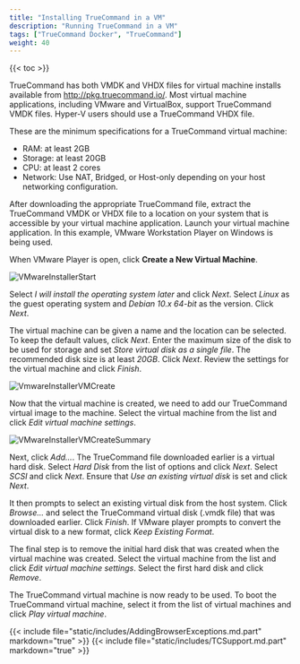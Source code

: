 ```yaml
---
title: "Installing TrueCommand in a VM"
description: "Running TrueCommand in a VM"
tags: ["TrueCommand Docker", "TrueCommand"]
weight: 40
---
```


{{< toc >}}

TrueCommand has both VMDK and VHDX files for virtual machine installs available from http://pkg.truecommand.io/.
Most virtual machine applications, including VMware and VirtualBox, support TrueCommand VMDK files.
Hyper-V users should use a TrueCommand VHDX file.

These are the minimum specifications for a TrueCommand virtual machine:

* RAM: at least 2GB
* Storage: at least 20GB
* CPU: at least 2 cores
* Network: Use NAT, Bridged, or Host-only depending on your host networking configuration.

After downloading the appropriate TrueCommand file, extract the TrueCommand VMDK or VHDX file to a location on your system that is accessible by your virtual machine application.
Launch your virtual machine application.
In this example, VMware Workstation Player on Windows is being used.

When VMware Player is open, click **Create a New Virtual Machine**.

![VMwareInstallerStart](/images/TrueCommand/VMwareInstallerStart.png "VMware: Create VM")

Select *I will install the operating system later* and click *Next*.
Select *Linux* as the guest operating system and *Debian 10.x 64-bit* as the version.
Click *Next*.

The virtual machine can be given a name and the location can be selected.
To keep the default values, click *Next*.
Enter the maximum size of the disk to be used for storage and set *Store virtual disk as a single file*.
The recommended disk size is at least *20GB*.
Click *Next*.
Review the settings for the virtual machine and click *Finish*.

![VmwareInstallerVMCreate](/images/TrueCommand/VmwareInstallerVMCreate.png "VMware: TrueCommand VM Settings")

Now that the virtual machine is created, we need to add our TrueCommand virtual image to the machine.
Select the virtual machine from the list and click *Edit virtual machine settings*.

![VMwareInstallerVMCreateSummary](/images/TrueCommand/VMwareInstallerVMCreateSummary.png "VMware: TrueCommand VM Summary")

Next, click *Add…*.
The TrueCommand file downloaded earlier is a virtual hard disk.
Select *Hard Disk* from the list of options and click *Next*.
Select *SCSI* and click *Next*.
Ensure that *Use an existing virtual disk* is set and click *Next*.

It then prompts to select an existing virtual disk from the host system.
Click *Browse…* and select the TrueCommand virtual disk (<file>.vmdk</file> file) that was downloaded earlier.
Click *Finish*.
If VMware player prompts to convert the virtual disk to a new format, click *Keep Existing Format*.

The final step is to remove the initial hard disk that was created when the virtual machine was created.
Select the virtual machine from the list and click *Edit virtual machine settings*.
Select the first hard disk and click *Remove*.

The TrueCommand virtual machine is now ready to be used.
To boot the TrueCommand virtual machine, select it from the list of virtual machines and click *Play virtual machine*.

{{< include file="static/includes/AddingBrowserExceptions.md.part" markdown="true" >}}
{{< include file="static/includes/TCSupport.md.part" markdown="true" >}}